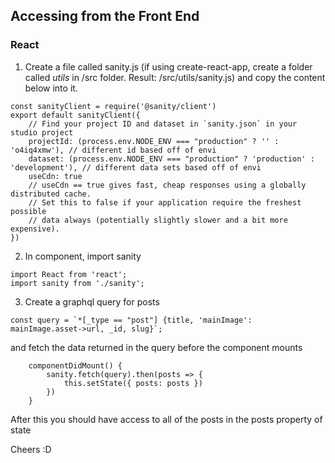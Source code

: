 ## Accessing from the Front End

### React
1) Create a file called sanity.js (if using create-react-app, create a folder called *utils* in /src folder. Result: /src/utils/sanity.js) and copy the content below into it.
```
const sanityClient = require('@sanity/client')
export default sanityClient({
    // Find your project ID and dataset in `sanity.json` in your studio project
    projectId: (process.env.NODE_ENV === "production" ? '' : 'o4iq4xmw'), // different id based off of envi
    dataset: (process.env.NODE_ENV === "production" ? 'production' : 'development'), // different data sets based off of envi
    useCdn: true
    // useCdn == true gives fast, cheap responses using a globally distributed cache.
    // Set this to false if your application require the freshest possible
    // data always (potentially slightly slower and a bit more expensive).
}) 
```

2. In component, import sanity
```
import React from 'react';
import sanity from './sanity';
```
3. Create a graphql query for posts
```
const query = `*[_type == "post"] {title, 'mainImage': mainImage.asset->url, _id, slug}`;
```
and fetch the data returned in the query before the component mounts
```
    componentDidMount() {
        sanity.fetch(query).then(posts => {
            this.setState({ posts: posts })
        })
    }
```
After this you should have access to all of the posts in the posts property of state

Cheers :D